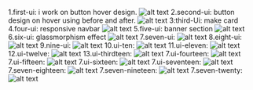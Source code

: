 1.first-ui: i work on button hover design.
![alt text](assets/firstUi.png)
2.second-ui: button design on hover using before and after.
![alt text](assets/secondUi.png)
3:third-Ui: make card
4.four-ui: responsive navbar
![alt text](Ui-four/Ui-four.png)
5.five-ui: banner section
![alt text](Ui-five/ui-five.png)
6.six-ui: glassmorphism effect
![alt text](Ui-six/ui-six.png)
7.seven-ui:
![alt text](Ui-seven/seven.png)
8.eight-ui:
![alt text](Ui-eight/eight.png)
9.nine-ui:
![alt text](Ui-nine/nine.png)
10.ui-ten:
![alt text](Ui-ten/ten.png)
11.ui-eleven:
![alt text](Ui-eleven/eleven.png)
12.ui-twelve:
![alt text](Ui-twelve/twelve.png)
13.ui-thirdteen:
![alt text](Ui-thirdteen/thirdteen.png)
7.ui-fourteen:
![alt text](Ui-fourteen/fourteen.png)
7.ui-fifteen:
![alt text](Ui-fifteen/fifteen.png)
7.ui-sixteen:
![alt text](Ui-sixteen/sixteen.png)
7.ui-seventeen:
![alt text](Ui-seventeen/seventeen.png)
7.seven-eighteen:
![alt text](Ui-eighteen/eighteen.png)
7.seven-nineteen:
![alt text](Ui-nineteen/nineteen.png)
7.seven-twenty:
![alt text](Ui-twenty/twenty.png)
